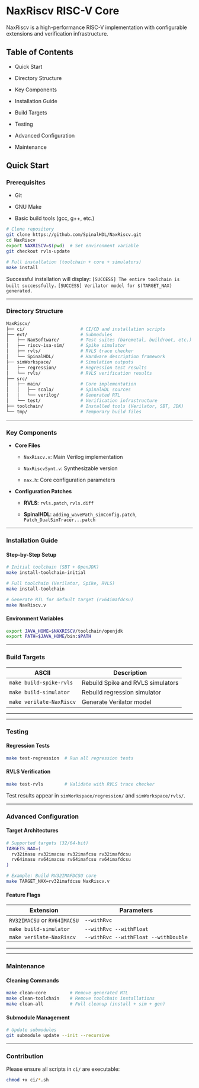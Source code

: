 # NaxRiscv RISC-V Core

NaxRiscv is a high-performance RISC-V implementation with configurable extensions and verification infrastructure.

## Table of Contents

  - Quick Start

  - Directory Structure

  - Key Components

  - Installation Guide

  - Build Targets

  - Testing

  - Advanced Configuration

  - Maintenance

## Quick Start
### Prerequisites

  - Git

  - GNU Make

  - Basic build tools (gcc, g++, etc.)

```bash
# Clone repository
git clone https://github.com/SpinalHDL/NaxRiscv.git
cd NaxRiscv
export NAXRISCV=$(pwd)  # Set environment variable
git checkout rvls-update

# Full installation (toolchain + core + simulators)
make install
```

Successful installation will display:
`[SUCCESS] The entire toolchain is built successfully.`
`[SUCCESS] Verilator model for $(TARGET_NAX) generated.`

---

### Directory Structure
```bash
NaxRiscv/
├── ci/                     # CI/CD and installation scripts
├── ext/                    # Submodules
│   ├── NaxSoftware/        # Test suites (baremetal, buildroot, etc.)
│   ├── riscv-isa-sim/      # Spike simulator
│   ├── rvls/               # RVLS trace checker
│   └── SpinalHDL/          # Hardware description framework
├── simWorkspace/           # Simulation outputs
│   ├── regression/         # Regression test results
│   └── rvls/               # RVLS verification results
├── src/
│   ├── main/               # Core implementation
│   │   ├── scala/          # SpinalHDL sources
│   │   └── verilog/        # Generated RTL
│   └── test/               # Verification infrastructure
├── toolchain/              # Installed tools (Verilator, SBT, JDK)
└── tmp/                    # Temporary build files
```

---

### Key Components
- **Core Files**

  - `NaxRiscv.v`: Main Verilog implementation

  - `NaxRiscvSynt.v`: Synthesizable version

  - `nax.h`: Core configuration parameters

- **Configuration Patches**

  - **RVLS**: `rvls.patch`, `rvls.diff`

  - **SpinalHDL**: `adding_wavePath_simConfig.patch`, `Patch_DualSimTracer...patch`

---

### Installation Guide
#### Step-by-Step Setup

```bash
# Initial toolchain (SBT + OpenJDK)
make install-toolchain-initial

# Full toolchain (Verilator, Spike, RVLS)
make install-toolchain

# Generate RTL for default target (rv64imafdcsu)
make NaxRiscv.v
```

#### Environment Variables
```bash
export JAVA_HOME=$NAXRISCV/toolchain/openjdk
export PATH=$JAVA_HOME/bin:$PATH
```

---

### Build Targets
|ASCII                          |Description                        |
|-------------------------------|-----------------------------------|
|`make build-spike-rvls`        |Rebuild Spike and RVLS simulators  |
|`make build-simulator`         |Rebuild regression simulator       |
|`make verilate-NaxRiscv`       |Generate Verilator model           |
---------------------------------------------------------------------

---

### Testing
#### Regression Tests
```bash
make test-regression  # Run all regression tests
```

#### RVLS Verification
```bash
make test-rvls        # Validate with RVLS trace checker
```
Test results appear in `simWorkspace/regression/` and `simWorkspace/rvls/`.

---

### Advanced Configuration

#### Target Architectures
```bash
# Supported targets (32/64-bit)
TARGETS_NAX=(
  rv32imasu rv32imacsu rv32imafcsu rv32imafdcsu
  rv64imasu rv64imacsu rv64imafcsu rv64imafdcsu
)

# Example: Build RV32IMAFDCSU core
make TARGET_NAX=rv32imafdcsu NaxRiscv.v
```

#### Feature Flags
|Extension                         |Parameters                        |
|-------------------------------|-------------------------------------|
|`RV32IMACSU` or `RV64IMACSU`   |`--withRvc`                          |
|`make build-simulator`         |`--withRvc --withFloat`              |
|`make verilate-NaxRiscv`       |`--withRvc --withFloat --withDouble` |
-----------------------------------------------------------------------

---

### Maintenance

#### Cleaning Commands
```bash
make clean-core         # Remove generated RTL
make clean-toolchain    # Remove toolchain installations
make clean-all          # Full cleanup (install + sim + gen)
```

#### Submodule Management
```bash
# Update submodules
git submodule update --init --recursive
```

---

### Contribution

Please ensure all scripts in `ci/` are executable:
```bash
chmod +x ci/*.sh
```